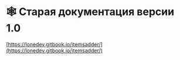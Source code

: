 # 🕸 Старая документация версии 1.0

[https://lonedev.gitbook.io/itemsadder/](https://lonedev.gitbook.io/itemsadder/)

